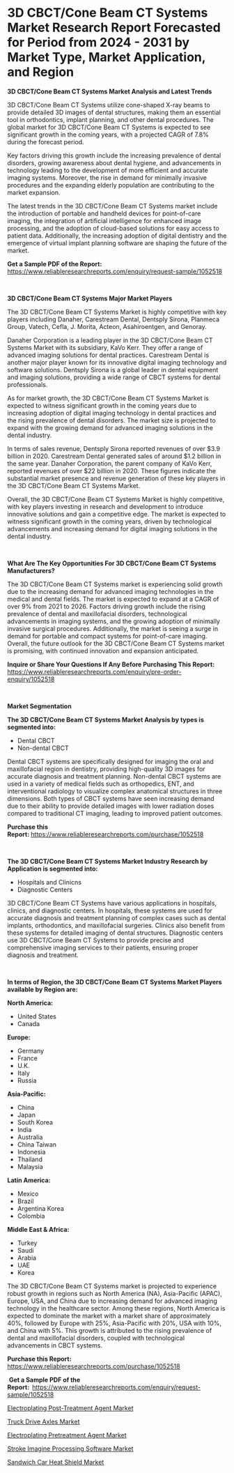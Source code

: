 <p><h1>3D CBCT/Cone Beam CT Systems Market Research Report Forecasted for Period from 2024 -  2031 by Market Type, Market Application, and Region</h1></p><p><strong>3D CBCT/Cone Beam CT Systems Market Analysis and Latest Trends</strong></p>
<p><p>3D CBCT/Cone Beam CT Systems utilize cone-shaped X-ray beams to provide detailed 3D images of dental structures, making them an essential tool in orthodontics, implant planning, and other dental procedures. The global market for 3D CBCT/Cone Beam CT Systems is expected to see significant growth in the coming years, with a projected CAGR of 7.8% during the forecast period.</p><p>Key factors driving this growth include the increasing prevalence of dental disorders, growing awareness about dental hygiene, and advancements in technology leading to the development of more efficient and accurate imaging systems. Moreover, the rise in demand for minimally invasive procedures and the expanding elderly population are contributing to the market expansion.</p><p>The latest trends in the 3D CBCT/Cone Beam CT Systems market include the introduction of portable and handheld devices for point-of-care imaging, the integration of artificial intelligence for enhanced image processing, and the adoption of cloud-based solutions for easy access to patient data. Additionally, the increasing adoption of digital dentistry and the emergence of virtual implant planning software are shaping the future of the market.</p></p>
<p><strong>Get a Sample PDF of the Report:&nbsp;</strong> <a href="https://www.reliableresearchreports.com/enquiry/request-sample/1052518">https://www.reliableresearchreports.com/enquiry/request-sample/1052518</a></p>
<p>&nbsp;</p>
<p><strong>3D CBCT/Cone Beam CT Systems Major Market Players</strong></p>
<p><p>The 3D CBCT/Cone Beam CT Systems Market is highly competitive with key players including Danaher, Carestream Dental, Dentsply Sirona, Planmeca Group, Vatech, Cefla, J. Morita, Acteon, Asahiroentgen, and Genoray. </p><p>Danaher Corporation is a leading player in the 3D CBCT/Cone Beam CT Systems Market with its subsidiary, KaVo Kerr. They offer a range of advanced imaging solutions for dental practices. Carestream Dental is another major player known for its innovative digital imaging technology and software solutions. Dentsply Sirona is a global leader in dental equipment and imaging solutions, providing a wide range of CBCT systems for dental professionals. </p><p>As for market growth, the 3D CBCT/Cone Beam CT Systems Market is expected to witness significant growth in the coming years due to increasing adoption of digital imaging technology in dental practices and the rising prevalence of dental disorders. The market size is projected to expand with the growing demand for advanced imaging solutions in the dental industry.</p><p>In terms of sales revenue, Dentsply Sirona reported revenues of over $3.9 billion in 2020. Carestream Dental generated sales of around $1.2 billion in the same year. Danaher Corporation, the parent company of KaVo Kerr, reported revenues of over $22 billion in 2020. These figures indicate the substantial market presence and revenue generation of these key players in the 3D CBCT/Cone Beam CT Systems Market. </p><p>Overall, the 3D CBCT/Cone Beam CT Systems Market is highly competitive, with key players investing in research and development to introduce innovative solutions and gain a competitive edge. The market is expected to witness significant growth in the coming years, driven by technological advancements and increasing demand for digital imaging solutions in the dental industry.</p></p>
<p>&nbsp;</p>
<p><strong>What Are The Key Opportunities For 3D CBCT/Cone Beam CT Systems Manufacturers?</strong></p>
<p><p>The 3D CBCT/Cone Beam CT Systems market is experiencing solid growth due to the increasing demand for advanced imaging technologies in the medical and dental fields. The market is expected to expand at a CAGR of over 9% from 2021 to 2026. Factors driving growth include the rising prevalence of dental and maxillofacial disorders, technological advancements in imaging systems, and the growing adoption of minimally invasive surgical procedures. Additionally, the market is seeing a surge in demand for portable and compact systems for point-of-care imaging. Overall, the future outlook for the 3D CBCT/Cone Beam CT Systems market is promising, with continued innovation and expansion anticipated.</p></p>
<p><strong>Inquire or Share Your Questions If Any Before Purchasing This Report:</strong> <a href="https://www.reliableresearchreports.com/enquiry/pre-order-enquiry/1052518">https://www.reliableresearchreports.com/enquiry/pre-order-enquiry/1052518</a></p>
<p>&nbsp;</p>
<p><strong>Market Segmentation</strong></p>
<p><strong>The 3D CBCT/Cone Beam CT Systems Market Analysis by types is segmented into:</strong></p>
<p><ul><li>Dental CBCT</li><li>Non-dental CBCT</li></ul></p>
<p><p>Dental CBCT systems are specifically designed for imaging the oral and maxillofacial region in dentistry, providing high-quality 3D images for accurate diagnosis and treatment planning. Non-dental CBCT systems are used in a variety of medical fields such as orthopedics, ENT, and interventional radiology to visualize complex anatomical structures in three dimensions. Both types of CBCT systems have seen increasing demand due to their ability to provide detailed images with lower radiation doses compared to traditional CT imaging, leading to improved patient outcomes.</p></p>
<p><strong>Purchase this Report:&nbsp;</strong><a href="https://www.reliableresearchreports.com/purchase/1052518">https://www.reliableresearchreports.com/purchase/1052518</a></p>
<p>&nbsp;</p>
<p><strong>The 3D CBCT/Cone Beam CT Systems Market Industry Research by Application is segmented into:</strong></p>
<p><ul><li>Hospitals and Clinicns</li><li>Diagnostic Centers</li></ul></p>
<p><p>3D CBCT/Cone Beam CT Systems have various applications in hospitals, clinics, and diagnostic centers. In hospitals, these systems are used for accurate diagnosis and treatment planning of complex cases such as dental implants, orthodontics, and maxillofacial surgeries. Clinics also benefit from these systems for detailed imaging of dental structures. Diagnostic centers use 3D CBCT/Cone Beam CT Systems to provide precise and comprehensive imaging services to their patients, ensuring proper diagnosis and treatment.</p></p>
<p>&nbsp;</p>
<p><strong>In terms of Region, the 3D CBCT/Cone Beam CT Systems Market Players available by Region are:</strong></p>
<p>
    <p> <strong> North America: </strong>
        <ul>
            <li>United States</li>
            <li>Canada</li>
        </ul>
        </p> 
    <p> <strong> Europe: </strong>
        <ul>
            <li>Germany</li>
            <li>France</li>
            <li>U.K.</li>
            <li>Italy</li>
            <li>Russia</li>
        </ul>
        </p> 
    <p> <strong> Asia-Pacific: </strong>
        <ul>
            <li>China</li>
            <li>Japan</li>
            <li>South Korea</li>
            <li>India</li>
            <li>Australia</li>
            <li>China Taiwan</li>
            <li>Indonesia</li>
            <li>Thailand</li>
            <li>Malaysia</li>
        </ul>
        </p> 
    <p> <strong> Latin America: </strong>
        <ul>
            <li>Mexico</li>
            <li>Brazil</li>
            <li>Argentina Korea</li>
            <li>Colombia</li>
        </ul>
        </p> 
    <p> <strong> Middle East & Africa: </strong>
        <ul>
            <li>Turkey</li>
            <li>Saudi</li>
            <li>Arabia</li>
            <li>UAE</li>
            <li>Korea</li>
        </ul>
    </p>
    </p>
<p><p>The 3D CBCT/Cone Beam CT Systems market is projected to experience robust growth in regions such as North America (NA), Asia-Pacific (APAC), Europe, USA, and China due to increasing demand for advanced imaging technology in the healthcare sector. Among these regions, North America is expected to dominate the market with a market share of approximately 40%, followed by Europe with 25%, Asia-Pacific with 20%, USA with 10%, and China with 5%. This growth is attributed to the rising prevalence of dental and maxillofacial disorders, coupled with technological advancements in CBCT systems.</p></p>
<p><strong>Purchase this Report: </strong><a href="https://www.reliableresearchreports.com/purchase/1052518">https://www.reliableresearchreports.com/purchase/1052518</a></p>
<p>&nbsp;<strong>Get a Sample PDF of the Report:&nbsp;&nbsp;</strong><a href="https://www.reliableresearchreports.com/enquiry/request-sample/1052518">https://www.reliableresearchreports.com/enquiry/request-sample/1052518</a></p>
<p><strong></strong></p>
<p><p><a href="https://issuu.com/reportprime-2/docs/electroplating-post-treatment-agent-market-size-20">Electroplating Post-Treatment Agent Market</a></p><p><a href="https://github.com/irfadac/Market-Research-Report-List-2/blob/main/truck-drive-axles-market.md">Truck Drive Axles Market</a></p><p><a href="https://issuu.com/reportprime-2/docs/electroplating-pretreatment-agent-market-size-2030">Electroplating Pretreatment Agent Market</a></p><p><a href="https://medium.com/@kavonhansen/stroke-imagine-processing-software-market-furnishes-information-on-market-share-market-trends-and-7e4ead05c08f">Stroke Imagine Processing Software Market</a></p><p><a href="https://github.com/ashepherd82/Market-Research-Report-List-3/blob/main/sandwich-car-heat-shield-market.md">Sandwich Car Heat Shield Market</a></p></p>
